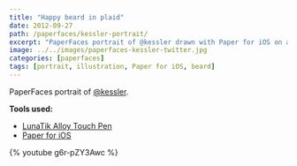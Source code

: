 ```yaml
---
title: "Happy beard in plaid"
date: 2012-09-27
path: /paperfaces/kessler-portrait/
excerpt: "PaperFaces portrait of @kessler drawn with Paper for iOS on an iPad."
image: ../../images/paperfaces-kessler-twitter.jpg
categories: [paperfaces]
tags: [portrait, illustration, Paper for iOS, beard]
---
```


PaperFaces portrait of [@kessler](https://twitter.com/kessler).

**Tools used:**

- [LunaTik Alloy Touch Pen](https://www.amazon.com/gp/product/B00821TR7G/ref=as_li_ss_tl?ie=UTF8&tag=mademist-20&linkCode=as2&camp=1789&creative=390957&creativeASIN=B00821TR7G)
- [Paper for iOS](https://paper.bywetransfer.com/)

{% youtube g6r-pZY3Awc %}
